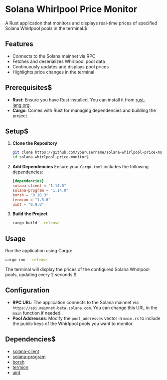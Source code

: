 # Solana Whirlpool Price Monitor

A Rust application that monitors and displays real-time prices of specified Solana Whirlpool pools in the terminal.$  

## Features

- Connects to the Solana mainnet via RPC
- Fetches and deserializes Whirlpool pool data
- Continuously updates and displays pool prices
- Highlights price changes in the terminal

## Prerequisites$  
- **Rust**: Ensure you have Rust installed. You can install it from [rust-lang.org](https://www.rust-lang.org/tools/install).
- **Cargo**: Comes with Rust for managing dependencies and building the project.

## Setup$  
1. **Clone the Repository**  
    ```bash
    git clone https://github.com/yourusername/solana-whirlpool-price-monitor.git$  
    cd solana-whirlpool-price-monitor$  
    ```

2. **Add Dependencies**
    Ensure your `Cargo.toml` includes the following dependencies:
    ```toml
    [dependencies]
    solana-client = "1.14.0"       
    solana-program = "1.14.0"
    borsh = "0.10.3"
    termion = "1.5.6"
    uint = "0.9.0"
    ```

3. **Build the Project**
    ```bash
    cargo build --release
    ```

## Usage

Run the application using Cargo:
```bash
cargo run --release
```

The terminal will display the prices of the configured Solana Whirlpool pools, updating every 2 seconds.$

## Configuration
- **RPC URL**: The application connects to the Solana mainnet via `https://api.mainnet-beta.solana.com`. You can change this URL in the `main` function if needed.  
- **Pool Addresses**: Modify the `pool_addresses` vector in `main.rs` to include the public keys of the Whirlpool pools you want to monitor. 

## Dependencies$  
- [solana-client](https://crates.io/crates/solana-client)
- [solana-program](https://crates.io/crates/solana-program)
- [borsh](https://crates.io/crates/borsh)
- [termion](https://crates.io/crates/termion)
- [uint](https://crates.io/crates/uint)

